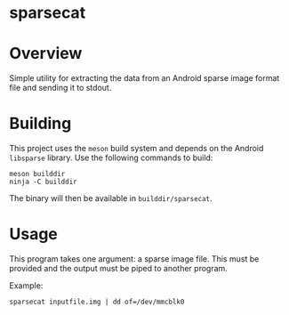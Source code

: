 # sparsecat

# Overview

Simple utility for extracting the data from an Android sparse image format file and sending it to stdout.

# Building

This project uses the `meson` build system and depends on the Android `libsparse` library. Use the following commands to build:

    meson builddir
    ninja -C builddir

The binary will then be available in `builddir/sparsecat`.

# Usage

This program takes one argument: a sparse image file. This must be provided and the output must be piped to another program.

Example:

    sparsecat inputfile.img | dd of=/dev/mmcblk0
